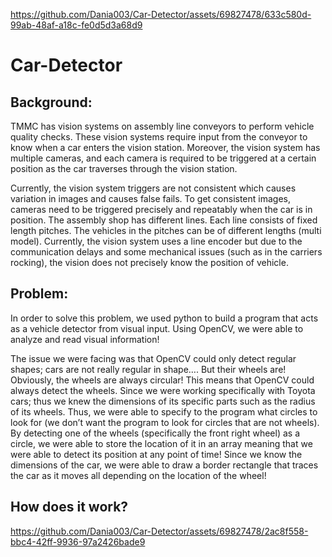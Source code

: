 <!DOCTYPE html>
<html>



https://github.com/Dania003/Car-Detector/assets/69827478/633c580d-99ab-48af-a18c-fe0d5d3a68d9


<body>
	<div class="container">
		<h1>Car-Detector</h1>
		<h2>Background:</h2>
		<p>TMMC has vision systems on assembly line conveyors to perform vehicle quality checks. These vision systems require input from the conveyor to know when a car enters the vision station. Moreover, the vision system has multiple cameras, and each camera is required to be triggered at a certain position as the car traverses through the vision station.</p>
		<p>Currently, the vision system triggers are not consistent which causes variation in images and causes false fails. To get consistent images, cameras need to be triggered precisely and repeatably when the car is in position. The assembly shop has different lines. Each line consists of fixed length pitches. The vehicles in the pitches can be of different lengths (multi model). Currently, the vision system uses a line encoder but due to the communication delays and some mechanical issues (such as in the carriers rocking), the vision does not precisely know the position of vehicle.</p>
		<h2>Problem:</h2>
		<p>In order to solve this problem, we used python to build a program that acts as a vehicle detector from visual input. Using OpenCV, we were able to analyze and read visual information!</p>
		<p>The issue we were facing was that OpenCV could only detect regular shapes; cars are not really regular in shape…. But their wheels are! Obviously, the wheels are always circular! This means that OpenCV could always detect the wheels. Since we were working specifically with Toyota cars; thus we knew the dimensions of its specific parts such as the radius of its wheels. Thus, we were able to specify to the program what circles to look for (we don’t want the program to look for circles that are not wheels). By detecting one of the wheels (specifically the front right wheel) as a circle, we were able to store the location of it in an array meaning that we were able to detect its position at any point of time! Since we know the dimensions of the car, we were able to draw a border rectangle that traces the car as it moves all depending on the location of the wheel!</p>
		<h2>How does it work?</h2>
  



https://github.com/Dania003/Car-Detector/assets/69827478/2ac8f558-bbc4-42ff-9936-97a2426bade9


